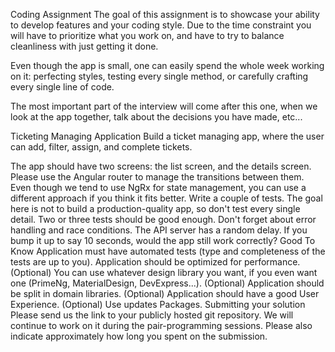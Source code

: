 Coding Assignment
The goal of this assignment is to showcase your ability to develop features and your coding style. Due to the time constraint you will have to prioritize what you work on, and have to try to balance cleanliness with just getting it done.

Even though the app is small, one can easily spend the whole week working on it: perfecting styles, testing every single method, or carefully crafting every single line of code.

The most important part of the interview will come after this one, when we look at the app together, talk about the decisions you have made, etc...

Ticketing Managing Application
Build a ticket managing app, where the user can add, filter, assign, and complete tickets.

The app should have two screens: the list screen, and the details screen. Please use the Angular router to manage the transitions between them.
Even though we tend to use NgRx for state management, you can use a different approach if you think it fits better.
Write a couple of tests. The goal here is not to build a production-quality app, so don't test every single detail. Two or three tests should be good enough.
Don't forget about error handling and race conditions. The API server has a random delay. If you bump it up to say 10 seconds, would the app still work correctly?
Good To Know
Application must have automated tests (type and completeness of the tests are up to you).
Application should be optimized for performance.
(Optional) You can use whatever design library you want, if you even want one (PrimeNg, MaterialDesign, DevExpress...).
(Optional) Application should be split in domain libraries.
(Optional) Application should have a good User Experience.
(Optional) Use updates Packages.
Submitting your solution
Please send us the link to your publicly hosted git repository. We will continue to work on it during the pair-programming sessions. Please also indicate approximately how long you spent on the submission.
